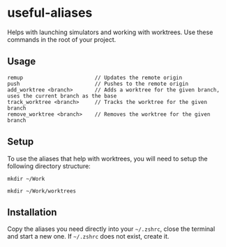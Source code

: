 # useful-aliases

Helps with launching simulators and working with worktrees. Use these commands in the root of your project.

## Usage
```
remup                       // Updates the remote origin
push                        // Pushes to the remote origin
add_worktree <branch>       // Adds a worktree for the given branch, uses the current branch as the base
track_worktree <branch>     // Tracks the worktree for the given branch
remove_worktree <branch>    // Removes the worktree for the given branch
```

## Setup
To use the aliases that help with worktrees, you will need to setup the following directory structure:

```
mkdir ~/Work

mkdir ~/Work/worktrees
```

## Installation

Copy the aliases you need directly into your `~/.zshrc`, close the terminal and start a new one. If `~/.zshrc` does not exist, create it.
